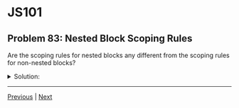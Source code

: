 # JS101
## Problem 83: Nested Block Scoping Rules

Are the scoping rules for nested blocks any different from the scoping rules for non-nested blocks?

<details>
<summary>Solution:</summary>

No, the scoping rules are the same. Whether a block is nested or not, the fundamental rules remain consistent:

1. Variables declared in a block are scoped to that block
2. Inner scopes can access variables from outer scopes
3. Outer scopes cannot access variables from inner scopes
4. Variables can shadow outer variables with the same name

**Non-nested block:**

```js
let outer = 'outer';

{
  let block = 'block';
  console.log(outer);  // ✓ Can access outer
}

console.log(block);  // ✗ ReferenceError
```

**Nested blocks - same rules apply:**

```js
let outer = 'outer';

{
  let block1 = 'block1';
  
  {
    let block2 = 'block2';
    console.log(outer);   // ✓ Can access outer
    console.log(block1);  // ✓ Can access block1
  }
  
  console.log(block2);  // ✗ ReferenceError
}
```

**Shadowing works the same:**

```js
let name = 'outer';

{
  let name = 'block1';  // Shadows outer
  
  {
    let name = 'block2';  // Shadows block1's name
    console.log(name);    // 'block2'
  }
  
  console.log(name);  // 'block1'
}

console.log(name);  // 'outer'
```

The nesting just creates additional layers in the scope chain, but each layer follows the same rules. JavaScript always:
- Looks in the current scope first
- Walks outward through enclosing scopes
- Stops at the first matching variable name
- Throws ReferenceError if not found anywhere

</details>

---

[Previous](082.md) | [Next](084.md)

